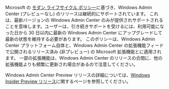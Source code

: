 Microsoft の [モダン ライフサイクル ポリシー](https://support.microsoft.com/help/30881/modern-lifecycle-policy)に基づき、Windows Admin Center (プレビューなし) のリリースは継続的にサポートされています。 これは、最新バージョンの Windows Admin Center のみが提供されサポートされることを意味します。ユーザーは、引き続きサポートを受けるには、利用可能になった日から 30 日以内に最新の Windows Admin Center にアップグレードして最新の状態を維持する必要があります。 このポリシーは、Windows Admin Center プラットフォーム自体と、Windows Admin Center の拡張機能フィードで公開されるリリース済み (非プレビュー) の Microsoft 拡張機能とに適用されます。 一部の拡張機能は、Windows Admin Center のリリースの合間に、他の拡張機能よりも頻繁に更新され場合があるので注意してください。

Windows Admin Center Preview リリースの詳細については、[Windows Insider Preview リリース](https://www.microsoft.com/en-us/software-download/windowsinsiderpreviewserver)に関するページを参照してください。